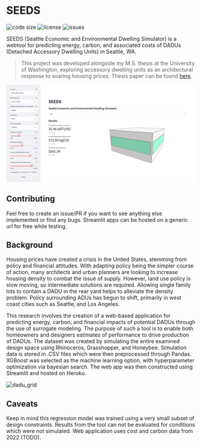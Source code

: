 # SEEDS

![code size](https://img.shields.io/github/languages/code-size/prxsto/seeds?style=flat-square)
![license](https://img.shields.io/github/license/prxsto/seeds?style=flat-square)
![issues](https://img.shields.io/github/issues/prxsto/seeds)

SEEDS (Seattle Economic and Environmental Dwelling Simulator) is a webtool for predicting energy, carbon, and associated costs of DADUs (Detached Accessory Dwelling Units) in Seattle, WA.

> This project was developed alongside my M.S. thesis at the University of Washington, exploring accessory dwelling units as an architectural response to soaring housing prices. Thesis paper can be found [here](https://digital.lib.washington.edu/researchworks/handle/1773/48656).

![hero_image](hero.jpg)

## Contributing

Feel free to create an issue/PR if you want to see anything else implemented or find any bugs. Streamlit apps can be hosted on a generic url for free while testing.

## Background

Housing prices have created a crisis in the United States, stemming from policy and financial attitudes. With adapting policy being the simpler course of action, many architects and urban planners are looking to increase housing density to combat the issue of supply. However, land use policy is slow moving, so intermediate solutions are required. Allowing single family lots to contain a DADU in the rear yard helps to alleviate the density problem. Policy surrounding ADUs has begun to shift, primarily in west coast cities such as Seattle, and Los Angeles. 

This research involves the creation of a web-based application for predicting energy, carbon, and financial impacts of potential DADUs through the use of surrogate modeling. The purpose of such a tool is to enable both homeowners and designers estimates of performance to drive production of DADUs. The dataset was created by simulating the entire examined design space using Rhinoceros, Grasshopper, and Honeybee. Simulation data is stored in .CSV files which were then preprocessed through Pandas. XGBoost was selected as the machine learning option, with hyperparameter optimization via bayesian search. The web app was then constructed using Streamlit and hosted on Heroku.

![dadu_grid](https://user-images.githubusercontent.com/15711032/162850975-3552f1c9-fe26-4948-b1ad-d573be169326.png)

## Caveats

Keep in mind this regression model was trained using a very small subset of design constraints. Results from the tool can not be evaluated for conditions which were not simulated. Web application uses cost and carbon data from 2022 (TODO).
